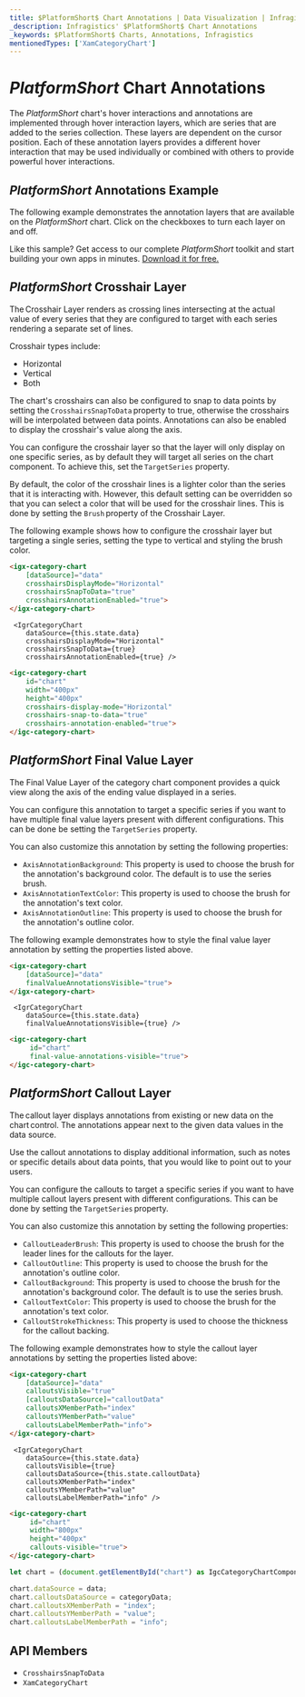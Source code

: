 ```yaml
---
title: $PlatformShort$ Chart Annotations | Data Visualization | Infragistics
_description: Infragistics' $PlatformShort$ Chart Annotations
_keywords: $PlatformShort$ Charts, Annotations, Infragistics
mentionedTypes: ['XamCategoryChart']
---
```


# $PlatformShort$ Chart Annotations

The $PlatformShort$ chart's hover interactions and annotations are implemented through hover interaction layers, which are series that are added to the series collection. These layers are dependent on the cursor position. Each of these annotation layers provides a different hover interaction that may be used individually or combined with others to provide powerful hover interactions.

## $PlatformShort$ Annotations Example

The following example demonstrates the annotation layers that are available on the $PlatformShort$ chart. Click on the checkboxes to turn each layer on and off.

<code-view style="height: 600px"
           data-demos-base-url="{environment:dvDemosBaseUrl}"
           iframe-src="{environment:dvDemosBaseUrl}/charts/category-chart-line-chart-with-annotations"
           alt="$PlatformShort$ Annotations Example"
           github-src="charts/category-chart/line-chart-with-annotations">
</code-view>

<div class="divider--half"></div>

Like this sample? Get access to our complete $PlatformShort$ toolkit and start building your own apps in minutes. <a href="{environment:infragisticsBaseUrl}/products/$ProductSpinal$/download">Download it for free.</a>

## $PlatformShort$ Crosshair Layer

The Crosshair Layer renders as crossing lines intersecting at the actual value of every series that they are configured to target with each series rendering a separate set of lines. 

Crosshair types include:
- Horizontal
- Vertical
- Both

The chart's crosshairs can also be configured to snap to data points by setting the `CrosshairsSnapToData` property to true, otherwise the crosshairs will be interpolated between data points. Annotations can also be enabled to display the crosshair's value along the axis. 

You can configure the crosshair layer so that the layer will only display on one specific series, as by default they will target all series on the chart component. To achieve this, set the `TargetSeries` property.  

By default, the color of the crosshair lines is a lighter color than the series that it is interacting with. However, this default setting can be overridden so that you can select a color that will be used for the crosshair lines. This is done by setting the `Brush` property of the Crosshair Layer.

The following example shows how to configure the crosshair layer but targeting a single series, setting the type to vertical and styling the brush color.  

<code-view style="height: 500px"
           data-demos-base-url="{environment:dvDemosBaseUrl}"
           iframe-src="{environment:dvDemosBaseUrl}/charts/data-chart-crosshair-layer-styling"
           alt="$PlatformShort$ Crosshair Layer Styling"
           github-src="charts/data-chart/crosshair-layer-styling">
</code-view>

<div class="divider--half"></div>

```html
<igx-category-chart
    [dataSource]="data"
    crosshairsDisplayMode="Horizontal"
    crosshairsSnapToData="true"
    crosshairsAnnotationEnabled="true">
</igx-category-chart>
```

```tsx
 <IgrCategoryChart
    dataSource={this.state.data}
    crosshairsDisplayMode="Horizontal"
    crosshairsSnapToData={true}
    crosshairsAnnotationEnabled={true} />
```

```html
<igc-category-chart
    id="chart"
    width="400px"
    height="400px"
    crosshairs-display-mode="Horizontal"
    crosshairs-snap-to-data="true"
    crosshairs-annotation-enabled="true">
</igc-category-chart>
```

## $PlatformShort$ Final Value Layer
The Final Value Layer of the category chart component provides a quick view along the axis of the ending value displayed in a series. 

You can configure this annotation to target a specific series if you want to have multiple final value layers present with different configurations. This can be done be setting the `TargetSeries` property.  

You can also customize this annotation by setting the following properties:

- `AxisAnnotationBackground`: This property is used to choose the brush for the annotation's background color. The default is to use the series brush.
- `AxisAnnotationTextColor`: This property is used to choose the brush for the annotation's text color.
- `AxisAnnotationOutline`: This property is used to choose the brush for the annotation's outline color.

The following example demonstrates how to style the final value layer annotation by setting the properties listed above.

<code-view style="height: 500px"
           data-demos-base-url="{environment:dvDemosBaseUrl}"
           iframe-src="{environment:dvDemosBaseUrl}/charts/data-chart-final-value-layer-styling"
           alt="$PlatformShort$ Final Value Layer Styling"
           github-src="charts/data-chart/final-value-layer-styling">
</code-view>

<div class="divider--half"></div>

```html
<igx-category-chart
    [dataSource]="data"
    finalValueAnnotationsVisible="true">
</igx-category-chart>
```

```tsx
 <IgrCategoryChart
    dataSource={this.state.data}
    finalValueAnnotationsVisible={true} />
```
```html
<igc-category-chart
     id="chart"
     final-value-annotations-visible="true">
</igc-category-chart>
```


## $PlatformShort$ Callout Layer

The callout layer displays annotations from existing or new data on the chart control. The annotations appear next to the given data values in the data source.

Use the callout annotations to display additional information, such as notes or specific details about data points, that you would like to point out to your users. 

You can configure the callouts to target a specific series if you want to have multiple callout layers present with different configurations. This can be done by setting the `TargetSeries` property.

You can also customize this annotation by setting the following properties:

- `CalloutLeaderBrush`: This property is used to choose the brush for the leader lines for the callouts for the layer.
- `CalloutOutline`: This property is used to choose the brush for the annotation's outline color.
- `CalloutBackground`: This property is used to choose the brush for the annotation's background color. The default is to use the series brush.
- `CalloutTextColor`: This property is used to choose the brush for the annotation's text color.
- `CalloutStrokeThickness`: This property is used to choose the thickness for the callout backing.

The following example demonstrates how to style the callout layer annotations by setting the properties listed above:

<code-view style="height: 500px"
           data-demos-base-url="{environment:dvDemosBaseUrl}"
           iframe-src="{environment:dvDemosBaseUrl}/charts/data-chart-callout-layer-styling"
           alt="$PlatformShort$ Callout Layer Styling"
           github-src="charts/data-chart/callout-layer-styling">
</code-view>

<div class="divider--half"></div>

```html
<igx-category-chart
    [dataSource]="data"
    calloutsVisible="true"
    [calloutsDataSource]="calloutData"
    calloutsXMemberPath="index"
    calloutsYMemberPath="value"
    calloutsLabelMemberPath="info">
</igx-category-chart>
```

```tsx
 <IgrCategoryChart
    dataSource={this.state.data}
    calloutsVisible={true}
    calloutsDataSource={this.state.calloutData}
    calloutsXMemberPath="index"
    calloutsYMemberPath="value"
    calloutsLabelMemberPath="info" />
```

```html
<igc-category-chart
     id="chart"
     width="800px"
     height="400px"
     callouts-visible="true">
</igc-category-chart>
```

```ts
let chart = (document.getElementById("chart") as IgcCategoryChartComponent);

chart.dataSource = data;
chart.calloutsDataSource = categoryData;
chart.calloutsXMemberPath = "index";
chart.calloutsYMemberPath = "value";
chart.calloutsLabelMemberPath = "info";
```

## API Members
- `CrosshairsSnapToData`
- `XamCategoryChart`

